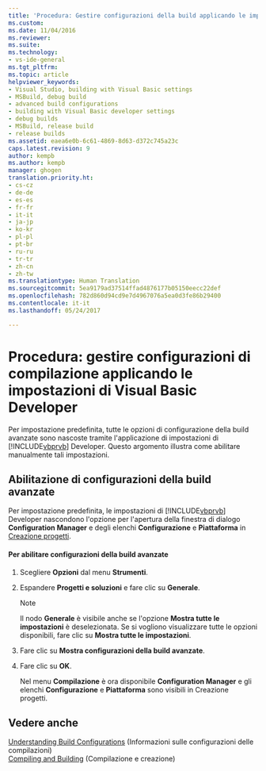 ```yaml
---
title: 'Procedura: Gestire configurazioni della build applicando le impostazioni di Visual Basic Developer | Microsoft Docs'
ms.custom: 
ms.date: 11/04/2016
ms.reviewer: 
ms.suite: 
ms.technology:
- vs-ide-general
ms.tgt_pltfrm: 
ms.topic: article
helpviewer_keywords:
- Visual Studio, building with Visual Basic settings
- MSBuild, debug build
- advanced build configurations
- building with Visual Basic developer settings
- debug builds
- MSBuild, release build
- release builds
ms.assetid: eaea6e0b-6c61-4869-8d63-d372c745a23c
caps.latest.revision: 9
author: kempb
ms.author: kempb
manager: ghogen
translation.priority.ht:
- cs-cz
- de-de
- es-es
- fr-fr
- it-it
- ja-jp
- ko-kr
- pl-pl
- pt-br
- ru-ru
- tr-tr
- zh-cn
- zh-tw
ms.translationtype: Human Translation
ms.sourcegitcommit: 5ea9179ad37514ffad4876177b05150eecc22def
ms.openlocfilehash: 782d860d94cd9e7d4967076a5ea0d3fe86b29400
ms.contentlocale: it-it
ms.lasthandoff: 05/24/2017

---
```

# <a name="how-to-manage-build-configurations-with-visual-basic-developer-settings-applied"></a>Procedura: gestire configurazioni di compilazione applicando le impostazioni di Visual Basic Developer
Per impostazione predefinita, tutte le opzioni di configurazione della build avanzate sono nascoste tramite l'applicazione di impostazioni di [!INCLUDE[vbprvb](../code-quality/includes/vbprvb_md.md)] Developer. Questo argomento illustra come abilitare manualmente tali impostazioni.  
  
## <a name="enabling-advanced-build-configurations"></a>Abilitazione di configurazioni della build avanzate  
 Per impostazione predefinita, le impostazioni di [!INCLUDE[vbprvb](../code-quality/includes/vbprvb_md.md)] Developer nascondono l'opzione per l'apertura della finestra di dialogo **Configuration Manager** e degli elenchi **Configurazione** e **Piattaforma** in [Creazione progetti](..//ide/reference/application-page-project-designer-visual-basic.md).  
  
#### <a name="to-enable-advanced-build-configurations"></a>Per abilitare configurazioni della build avanzate  
  
1.  Scegliere **Opzioni** dal menu **Strumenti**.  
  
2.  Espandere **Progetti e soluzioni** e fare clic su **Generale**.  
  
    > [!NOTE]
    >  Il nodo **Generale** è visibile anche se l'opzione **Mostra tutte le impostazioni** è deselezionata. Se si vogliono visualizzare tutte le opzioni disponibili, fare clic su **Mostra tutte le impostazioni**.  
  
3.  Fare clic su **Mostra configurazioni della build avanzate**.  
  
4.  Fare clic su **OK**.  
  
     Nel menu **Compilazione** è ora disponibile **Configuration Manager** e gli elenchi **Configurazione** e **Piattaforma** sono visibili in Creazione progetti.  
  
## <a name="see-also"></a>Vedere anche  
 [Understanding Build Configurations](../ide/understanding-build-configurations.md)  (Informazioni sulle configurazioni delle compilazioni)  
 [Compiling and Building](../ide/compiling-and-building-in-visual-studio.md) (Compilazione e creazione)
